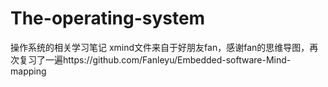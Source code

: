 # The-operating-system
操作系统的相关学习笔记
xmind文件来自于好朋友fan，感谢fan的思维导图，再次复习了一遍https://github.com/Fanleyu/Embedded-software-Mind-mapping
